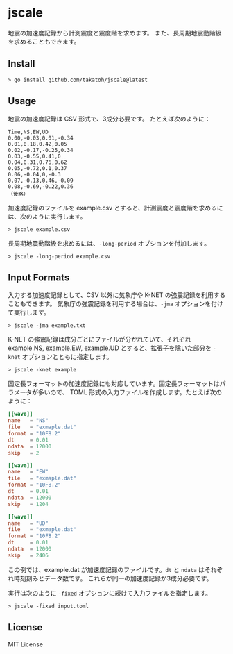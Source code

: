 # jscale

地震の加速度記録から計測震度と震度階を求めます。
また、長周期地震動階級を求めることもできます。

## Install

    > go install github.com/takatoh/jscale@latest

## Usage

地震の加速度記録は CSV 形式で、3成分必要です。
たとえば次のように：

```
Time,NS,EW,UD
0.00,-0.03,0.01,-0.34
0.01,0.18,0.42,0.05
0.02,-0.17,-0.25,0.34
0.03,-0.55,0.41,0
0.04,0.31,0.76,0.62
0.05,-0.72,0.1,0.37
0.06,-0.04,0,-0.3
0.07,-0.13,0.46,-0.09
0.08,-0.69,-0.22,0.36
（後略）
```

加速度記録のファイルを example.csv とすると、計測震度と震度階を求めるには、次のように実行します。

    > jscale example.csv

長周期地震動階級を求めるには、`-long-period` オプションを付加します。

    > jscale -long-period example.csv

## Input Formats

入力する加速度記録として、CSV 以外に気象庁や K-NET の強震記録を利用することもできます。
気象庁の強震記録を利用する場合は、`-jma` オプションを付けて実行します。

    > jscale -jma example.txt

K-NET の強震記録は成分ごとにファイルが分かれていて、それぞれ example.NS, example.EW, 
example.UD とすると、拡張子を除いた部分を `-knet` オプションとともに指定します。

    > jscale -knet example

固定長フォーマットの加速度記録にも対応しています。固定長フォーマットはパラメータが多いので、
TOML 形式の入力ファイルを作成します。たとえば次のように：

```toml
[[wave]]
name   = "NS"
file   = "exmaple.dat"
format = "10F8.2"
dt     = 0.01
ndata  = 12000
skip   = 2

[[wave]]
name   = "EW"
file   = "exmaple.dat"
format = "10F8.2"
dt     = 0.01
ndata  = 12000
skip   = 1204

[[wave]]
name   = "UD"
file   = "exmaple.dat"
format = "10F8.2"
dt     = 0.01
ndata  = 12000
skip   = 2406
```

この例では、example.dat が加速度記録のファイルです。`dt` と `ndata` はそれぞれ時刻刻みとデータ数です。
これらが同一の加速度記録が3成分必要です。

実行は次のように `-fixed` オプションに続けて入力ファイルを指定します。

    > jscale -fixed input.toml

## License

MIT License
